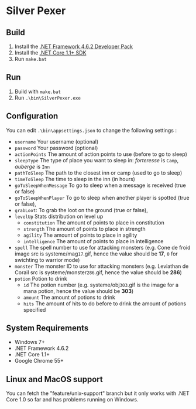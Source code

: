 # Silver Pexer

## Build
1. Install the [.NET Framework 4.6.2 Developer Pack](http://go.microsoft.com/fwlink/?LinkId=780617)
2. Install the [.NET Core 1.1+ SDK ](https://www.microsoft.com/net/download/core#/current)
3. Run `make.bat`

## Run
1. Build with `make.bat`
2. Run `.\bin\SilverPexer.exe`

## Configuration
You can edit `.\bin\appsettings.json` to change the following settings :

- `username` Your username (optional)
- `password` Your password (optional)
- `actionPoints` The amount of action points to use (before to go to sleep)
- `sleepType` The type of place you want to sleep in: _forteresse_ is `Camp`, _auberge_ is `Inn`
- `pathToSleep` The path to the closest inn or camp (used to go to sleep)
- `timeToSleep` The time to sleep in the inn (in hours)
- `goToSleepWhenMessage` To go to sleep when a message is received (true or false)
- `goToSleepWhenPlayer` To go to sleep when another player is spotted (true or false), 
- `grabLoot`: To grab the loot on the ground (true or false), 
- `levelUp` Stats distribution on level up
  - `constitution` The amount of points to place in constitution
  - `strength` The amount of points to place in strength
  - `agility` The amount of points to place in agility
  - `intelligence` The amount of points to place in intelligence
- `spell` The spell number to use for attacking monsters (e.g. Cone de froid image src is systeme/mag`17`.gif, hence the value should be **17**, `0` for swichting to warrior mode)
- `monster` The monster ID to use for attacking monsters (e.g. Leviathan de Corail src is systeme/monster`286`.gif, hence the value should be **286**)
- `potion` Potion to drink
  - `id` The potion number (e.g. systeme/obj`303`.gif is the image for a mana potion, hence the value should be **303**)
  - `amount` The amount of potions to drink
  - `hits` The amount of hits to do before to drink the amount of potions specified

## System Requirements

- Windows 7+
- .NET Framework 4.6.2
- .NET Core 1.1+
- Google Chrome 55+

## Linux and MacOS support 
You can fetch the "feature/unix-support" branch but it only works with .NET Core 1.0 so far and has problems running on Windows. 